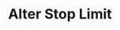 ---
title: Alter Stop Limit
position_number: 12
type: post
description: /v1/future-u/trade/entrust/update-profit-stop
remark: Content-Type = application/x-www-form-urlencoded && application/json
parameters:
  - name: profitId
    type: integer
    mandatory: true
    default: N/A
    description: Stop limit ID
    ranges:
  - name: triggerProfitPrice
    type: number
    mandatory: false
    default: N/A
    description: TP trigger price
    ranges:
  - name: triggerStopPrice
    type: number
    mandatory: false
    default: N/A
    description: SL trigger price
    ranges:
content_markdown: |-

                 #### **Limit Flow Rules**

                 200/s/apikey
right_code_blocks:
  - code_block: |-
      {
        "msgInfo": {
          "code": "",
          "msg": ""
        },
        "msg": "",
        "data": {},
        "code": 200
      }
    title: Response
    language: json
---